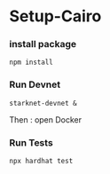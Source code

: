 # Setup-Cairo

### install package
```
npm install
```

### Run Devnet 
```
starknet-devnet &
```
Then : open Docker

### Run Tests
```
npx hardhat test
```
